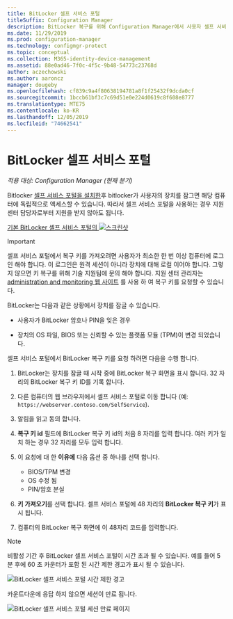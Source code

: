 ```yaml
---
title: BitLocker 셀프 서비스 포털
titleSuffix: Configuration Manager
description: BitLocker 복구를 위해 Configuration Manager에서 사용자 셀프 서비스 포털을 사용 하는 방법
ms.date: 11/29/2019
ms.prod: configuration-manager
ms.technology: configmgr-protect
ms.topic: conceptual
ms.collection: M365-identity-device-management
ms.assetid: 88e0ad46-7f0c-4f5c-9b48-54773c23768d
author: aczechowski
ms.author: aaroncz
manager: dougeby
ms.openlocfilehash: cf839c9a4f80638194781a8f1f25432f9dcda0cf
ms.sourcegitcommit: 1bccb61bf3c7c69d51e0e224d0619c8f608e8777
ms.translationtype: MTE75
ms.contentlocale: ko-KR
ms.lasthandoff: 12/05/2019
ms.locfileid: "74662541"
---
```

# <a name="bitlocker-self-service-portal"></a>BitLocker 셀프 서비스 포털

*적용 대상: Configuration Manager (현재 분기)*

<!--3601034-->

Bitlocker [셀프 서비스 포털을 설치한](/configmgr/protect/deploy-use/bitlocker/setup-websites)후 bitlocker가 사용자의 장치를 잠그면 해당 컴퓨터에 독립적으로 액세스할 수 있습니다. 따라서 셀프 서비스 포털을 사용하는 경우 지원 센터 담당자로부터 지원을 받지 않아도 됩니다.

[기본 BitLocker 셀프 서비스 포털의 ![스크린샷](media/bitlocker-self-service-portal.png)](media/bitlocker-self-service-portal.png#lightbox)

> [!IMPORTANT]
> 셀프 서비스 포털에서 복구 키를 가져오려면 사용자가 최소한 한 번 이상 컴퓨터에 로그인 해야 합니다. 이 로그인은 원격 세션이 아니라 장치에 대해 로컬 이어야 합니다. 그렇지 않으면 키 복구를 위해 기술 지원팀에 문의 해야 합니다. 지원 센터 관리자는 [administration and monitoring 웹 사이트](/configmgr/protect/deploy-use/bitlocker/helpdesk-portal) 를 사용 하 여 복구 키를 요청할 수 있습니다.

BitLocker는 다음과 같은 상황에서 장치를 잠글 수 있습니다.

- 사용자가 BitLocker 암호나 PIN을 잊은 경우

- 장치의 OS 파일, BIOS 또는 신뢰할 수 있는 플랫폼 모듈 (TPM)이 변경 되었습니다.

셀프 서비스 포털에서 BitLocker 복구 키를 요청 하려면 다음을 수행 합니다.

1. BitLocker는 장치를 잠글 때 시작 중에 BitLocker 복구 화면을 표시 합니다. 32 자리의 BitLocker 복구 키 ID를 기록 합니다.

1. 다른 컴퓨터의 웹 브라우저에서 셀프 서비스 포털로 이동 합니다 (예: `https://webserver.contoso.com/SelfService`).

1. 알림을 읽고 동의 합니다.

1. **복구 키 id** 필드에 BitLocker 복구 키 id의 처음 8 자리를 입력 합니다. 여러 키가 일치 하는 경우 32 자리를 모두 입력 합니다.

1. 이 요청에 대 한 **이유에** 다음 옵션 중 하나를 선택 합니다.

    - BIOS/TPM 변경
    - OS 수정 됨
    - PIN/암호 분실

1. **키 가져오기**를 선택 합니다. 셀프 서비스 포털에 48 자리의 **BitLocker 복구 키**가 표시 됩니다.

1. 컴퓨터의 BitLocker 복구 화면에 이 48자리 코드를 입력합니다.

> [!NOTE]
> 비활성 기간 후 BitLocker 셀프 서비스 포털이 시간 초과 될 수 있습니다. 예를 들어 5 분 후에 60 초 카운터가 포함 된 시간 제한 경고가 표시 될 수 있습니다.
>
> ![BitLocker 셀프 서비스 포털 시간 제한 경고](media/bitlocker-self-service-portal-timeout-warning.png)
>
> 카운트다운에 응답 하지 않으면 세션이 만료 됩니다.
>
> ![BitLocker 셀프 서비스 포털 세션 만료 페이지](media/bitlocker-self-service-portal-session-expired.png)

